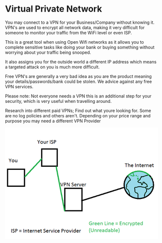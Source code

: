 # Virtual Private Network

You may connect to a VPN for your Business/Company without knowing it. VPN's are used to encrypt all network data, making it very difficult for someone to monitor your traffic from the WiFi level or even ISP. 

This is a great tool when using Open Wifi networks as it allows you to complete sensitive tasks like doing your bank or buying something without worrying about your traffic being snooped.

It also assigns you for the outside world a different IP address which means a targeted attack on you is much more difficult.

Free VPN's are generally a very bad idea as you are the product meaning your details/passwords/bank could be stolen. We advice against any free VPN services.

Please note: Not everyone needs a VPN this is an additional step for your security, which is very useful when travelling around.

Research into different paid VPNs; Find out what youre looking for. Some are no log policies and others aren't. Depending on your price range and purpose you may need a different VPN Provider

![](/assets/VPN.png)


